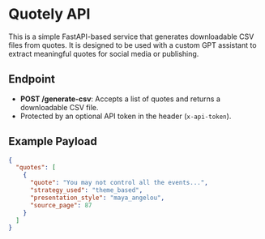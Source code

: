 # Quotely API

This is a simple FastAPI-based service that generates downloadable CSV files from quotes. It is designed to be used with a custom GPT assistant to extract meaningful quotes for social media or publishing.

## Endpoint

- **POST /generate-csv**: Accepts a list of quotes and returns a downloadable CSV file.
- Protected by an optional API token in the header (`x-api-token`).

## Example Payload

```json
{
  "quotes": [
    {
      "quote": "You may not control all the events...",
      "strategy_used": "theme_based",
      "presentation_style": "maya_angelou",
      "source_page": 87
    }
  ]
}
